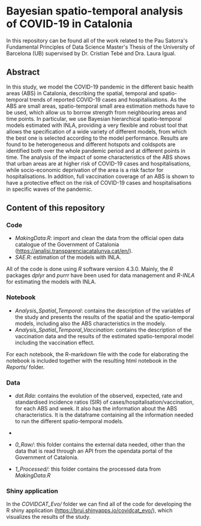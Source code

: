# Bayesian spatio-temporal analysis of COVID-19 in Catalonia

In this repository can be found all of the work related to the Pau Satorra's Fundamental Principles of Data Science Master's Thesis of the University of Barcelona (UB) supervised by Dr. Cristian Tebé and Dra. Laura Igual. 

## Abstract

In this study, we model the COVID-19 pandemic in the different basic health areas (ABS) in Catalonia, describing the spatial, temporal and spatio-temporal trends of reported COVID-19 cases and hospitalisations. As the ABS are small areas, spatio-temporal small area estimation methods have to be used, which allow us to borrow strength from neighbouring areas and time points. In particular, we use Bayesian hierarchical spatio-temporal models estimated with INLA, providing a very flexible and robust tool that allows the specification of a wide variety of different models, from which the best one is selected according to the model performance. Results are found to be heterogeneous and different hotspots and coldspots are identified both over the whole pandemic period and at different points in time. The analysis of the impact of some characteristics of the ABS shows that urban areas are at higher risk of COVID-19 cases and hospitalisations, while socio-economic deprivation of the area is a risk factor for hospitalisations. In addition, full vaccination coverage of an ABS is shown to have a protective effect on the risk of COVID-19 cases and hospitalisations in specific waves of the pandemic.

## Content of this repository

### Code

- *MakingData.R*: import and clean the data from the official open data catalogue of the Government of Catalonia (https://analisi.transparenciacatalunya.cat/en/).
- *SAE.R*: estimation of the models with INLA.

All of the code is done using _R_ software version 4.3.0. Mainly, the _R_ packages _dplyr_ and _purrr_ have been used for data management and _R-INLA_ for estimating the models with INLA.

### Notebook

- *Analysis_Spatial_Temporal*: contains the description of the variables of the study and presents the results of the spatial and the spatio-temporal models, including also the ABS characteristics in the modely.
- *Analysis_Spatial_Temporal_Vaccination*: contains the description of the vaccination data and the results of the estimated spatio-temporal model including the vaccination effect.

For each notebook, the R-markdown file with the code for elaborating the notebook is included together with the resulting html notebook in the *Reports/* folder.

### Data

- *dat.Rda*: contains the evolution of the observed, expected, rate and standardised incidence ratios (SIR) of cases/hospitalisation/vaccination, for each ABS and week. It also has the information about the ABS characteristics. It is the dataframe containing all the information needed to run the different spatio-temporal models.
- 
- *0_Raw/*: this folder contains the external data needed, other than the data that is read through an API from the opendata portal of the Government of Catalonia.

- *1_Processed/*: this folder contains the processed data from *MakingData.R*

### Shiny application

In the *COVIDCAT_Evo/* folder we can find all of the code for developing the R shiny application (https://brui.shinyapps.io/covidcat_evo/), which visualizes the results of the study.




